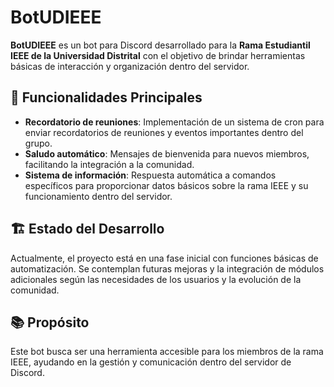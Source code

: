 # BotUDIEEE

**BotUDIEEE** es un bot para Discord desarrollado para la **Rama Estudiantil IEEE de la Universidad Distrital** con el objetivo de brindar herramientas básicas de interacción y organización dentro del servidor.

## 📌 Funcionalidades Principales

- **Recordatorio de reuniones**: Implementación de un sistema de cron para enviar recordatorios de reuniones y eventos importantes dentro del grupo.
- **Saludo automático**: Mensajes de bienvenida para nuevos miembros, facilitando la integración a la comunidad.
- **Sistema de información**: Respuesta automática a comandos específicos para proporcionar datos básicos sobre la rama IEEE y su funcionamiento dentro del servidor.

## 🏗️ Estado del Desarrollo

Actualmente, el proyecto está en una fase inicial con funciones básicas de automatización. Se contemplan futuras mejoras y la integración de módulos adicionales según las necesidades de los usuarios y la evolución de la comunidad.

## 📚 Propósito

Este bot busca ser una herramienta accesible para los miembros de la rama IEEE, ayudando en la gestión y comunicación dentro del servidor de Discord.
